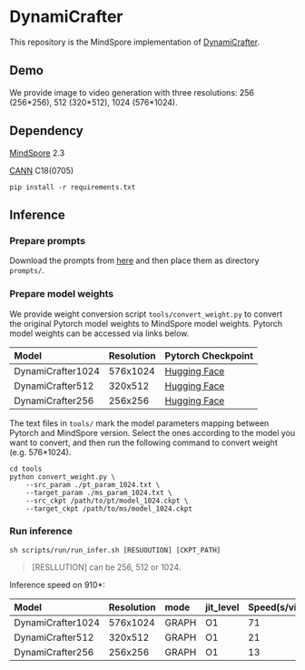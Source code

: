 # DynamiCrafter

This repository is the MindSpore implementation of [DynamiCrafter](https://arxiv.org/abs/2310.12190).


## Demo

We provide image to video generation with three resolutions: 256 (256\*256), 512 (320\*512), 1024 (576\*1024).

## Dependency

[MindSpore](https://www.mindspore.cn/install) 2.3

[CANN](https://repo.mindspore.cn/ascend/ascend910/20240705/) C18(0705)

```shell
pip install -r requirements.txt
```
## Inference

### Prepare prompts

Download the prompts from [here](https://download-mindspore.osinfra.cn/toolkits/mindone/dynamicrafter/prompts.zip) and then place them as directory `prompts/`.

### Prepare model weights

We provide weight conversion script `tools/convert_weight.py` to convert the original Pytorch model weights to MindSpore model weights. Pytorch model weights can be accessed via links below.

|Model|Resolution|Pytorch Checkpoint|
|:---------|:---------|:--------|
|DynamiCrafter1024|576x1024|[Hugging Face](https://huggingface.co/Doubiiu/DynamiCrafter_1024/blob/main/model.ckpt)|
|DynamiCrafter512|320x512|[Hugging Face](https://huggingface.co/Doubiiu/DynamiCrafter_512/blob/main/model.ckpt)|
|DynamiCrafter256|256x256|[Hugging Face](https://huggingface.co/Doubiiu/DynamiCrafter/blob/main/model.ckpt)|


The text files in `tools/` mark the model parameters mapping between Pytorch and MindSpore version. Select the ones according to the model you want to convert, and then run the following command to convert weight (e.g. 576\*1024).


```shell
cd tools
python convert_weight.py \
    --src_param ./pt_param_1024.txt \
    --target_param ./ms_param_1024.txt \
    --src_ckpt /path/to/pt/model_1024.ckpt \
    --target_ckpt /path/to/ms/model_1024.ckpt
```

### Run inference

```shell
sh scripts/run/run_infer.sh [RESUOUTION] [CKPT_PATH]
```

> [RESLLUTION] can be 256, 512 or 1024.

Inference speed on 910*:

|Model|Resolution|mode|jit_level|Speed(s/video)|
|:---------|:---------|:--------|:--------|:--------|
|DynamiCrafter1024|576x1024|GRAPH|O1|71|
|DynamiCrafter512|320x512|GRAPH|O1|21|
|DynamiCrafter256|256x256|GRAPH|O1|13|
